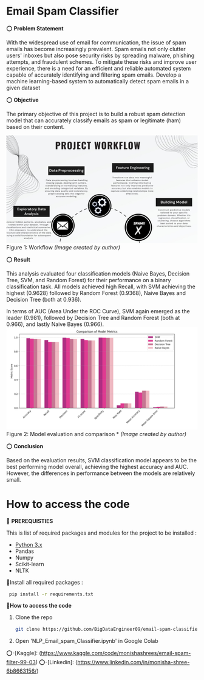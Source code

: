 # Email Spam Classifier
 

⭕ **Problem Statement**

With the widespread use of email for communication, the issue of spam emails has become increasingly prevalent. Spam emails not only clutter users' inboxes but also pose security risks by spreading malware, phishing attempts, and fraudulent schemes. To mitigate these risks and improve user experience, there is a need for an efficient and reliable automated system capable of accurately identifying and filtering spam emails.
Develop a machine learning-based system to automatically detect spam emails in a given dataset

⭕ **Objective**

The primary objective of this project is to build a robust spam detection model that can accurately classify emails as spam or legitimate (ham) based on their content.


![working image](images/workflow.jpg)
Figure 1: Workflow *(Image created by author)*

⭕ **Result**

This analysis evaluated four classification models (Naive Bayes, Decision Tree, SVM, and Random Forest) for their performance on a binary classification task. All models achieved high Recall, with SVM achieving the highest (0.9628) followed by Random Forest (0.9368), Naive Bayes and Decision Tree (both at 0.936).

In terms of AUC (Area Under the ROC Curve), SVM again emerged as the leader (0.981), followed by Decision Tree and Random Forest (both at 0.966), and lastly Naive Bayes (0.966).
![working image](images/comparison.png)
Figure 2: Model evaluation and comparison * *(Image created by author)*


⭕ **Conclusion**

Based on the evaluation results, SVM classification model appears to be the best performing model overall, achieving the highest accuracy and AUC. However, the differences in performance between the models are relatively small.

# **How to access the code**

🚩  **PREREQUISTIES** 

This is list of required packages and modules for the project to be installed :
* <a href="https://www.python.org/downloads/" target="_blank">Python 3.x</a>
* Pandas 
* Numpy
* Scikit-learn
* NLTK

🚩Install all required packages :
 ```sh
  pip install -r requirements.txt
```

🚩**How to access the code**
<!-- INSTALLATION -->

1. Clone the repo
   ```sh
   git clone https://github.com/BigDataEngineer09/email-spam-classifier-cvip.git
   ```
2. Open 'NLP_Email_spam_Classifier.ipynb' in Google Colab 

⭕-[Kaggle]: (https://www.kaggle.com/code/monishashrees/email-spam-filter-99-03)
⭕-[Linkedin]: (https://www.linkedin.com/in/monisha-shree-6b8663156/)

